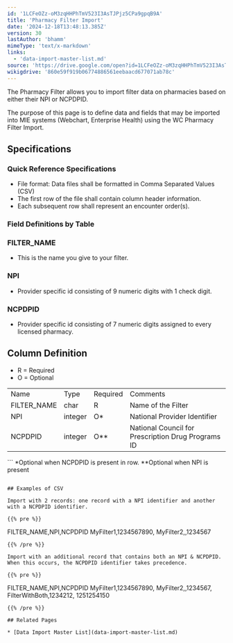 ```yaml
---
id: '1LCFeOZz-oM3zqHHPhTmV523I3AsTJPjz5CPa9gpqB9A'
title: 'Pharmacy Filter Import'
date: '2024-12-18T13:48:13.385Z'
version: 30
lastAuthor: 'bhamm'
mimeType: 'text/x-markdown'
links:
  - 'data-import-master-list.md'
source: 'https://drive.google.com/open?id=1LCFeOZz-oM3zqHHPhTmV523I3AsTJPjz5CPa9gpqB9A'
wikigdrive: '860e59f919b06774886561eebaacd677071ab78c'
---
```

The Pharmacy Filter allows you to import filter data on pharmacies based on either their NPI or NCPDPID.

The purpose of this page is to define data and fields that may be imported into MIE systems (Webchart, Enterprise Health) using the WC Pharmacy Filter Import.

## Specifications

### Quick Reference Specifications

* File format: Data files shall be formatted in Comma Separated Values (CSV)
* The first row of the file shall contain column header information.
* Each subsequent row shall represent an encounter order(s).

### Field Definitions by Table

### FILTER_NAME

* This is the name you give to your filter.

### NPI

* Provider specific id consisting of 9 numeric digits with 1 check digit.

### NCPDPID

* Provider specific id consisting of 7 numeric digits assigned to every licensed pharmacy.

## Column Definition

* R = Required
* O = Optional
<table>
<tr>
<td>Name</td>
<td>Type</td>
<td>Required</td>
<td>Comments</td>
</tr>
<tr>
<td>FILTER_NAME</td>
<td>char</td>
<td>R</td>
<td>Name of the Filter</td>
</tr>
<tr>
<td>NPI</td>
<td>integer</td>
<td>O*</td>
<td>National Provider Identifier</td>
</tr>
<tr>
<td>NCPDPID</td>
<td>integer</td>
<td>O**</td>
<td>National Council for Prescription Drug Programs ID</td>
</tr>
</table>
```
*Optional when NCPDPID is present in row.
**Optional when NPI is present

```

## Examples of CSV

Import with 2 records: one record with a NPI identifier and another with a NCPDPID identifier.

{{% pre %}}
```


FILTER_NAME,NPI,NCPDPID
MyFilter1,1234567890,
MyFilter2,,1234567

```
{{% /pre %}}

Import with an additional record that contains both an NPI & NCPDPID. When this occurs, the NCPDPID identifier takes precedence.

{{% pre %}}
```


FILTER_NAME,NPI,NCPDPID
MyFilter1,1234567890,
MyFilter2,,1234567,
FilterWithBoth,1234212, 1251254150

```
{{% /pre %}}

## Related Pages

* [Data Import Master List](data-import-master-list.md)
